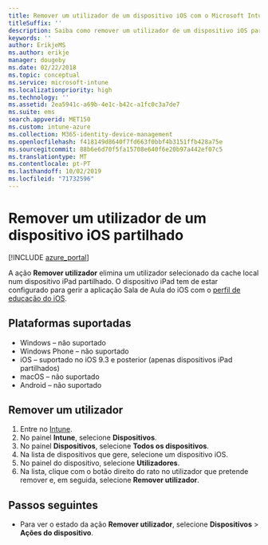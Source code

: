 ```yaml
---
title: Remover um utilizador de um dispositivo iOS com o Microsoft Intune
titleSuffix: ''
description: Saiba como remover um utilizador de um dispositivo iOS partilhado com o Intune.
keywords: ''
author: ErikjeMS
ms.author: erikje
manager: dougeby
ms.date: 02/22/2018
ms.topic: conceptual
ms.service: microsoft-intune
ms.localizationpriority: high
ms.technology: ''
ms.assetid: 2ea5941c-a69b-4e1c-b42c-a1fc0c3a7de7
ms.suite: ems
search.appverid: MET150
ms.custom: intune-azure
ms.collection: M365-identity-device-management
ms.openlocfilehash: f418149d8640f7fd663f0bbf4b3151ffb428a75e
ms.sourcegitcommit: 88b6e6d70f5fa15708e640f6e20b97a442ef07c5
ms.translationtype: MT
ms.contentlocale: pt-PT
ms.lasthandoff: 10/02/2019
ms.locfileid: "71732596"
---
```

# <a name="remove-a-user-from-a-shared-ios-device"></a>Remover um utilizador de um dispositivo iOS partilhado


[!INCLUDE [azure_portal](../includes/azure_portal.md)]

A ação **Remover utilizador** elimina um utilizador selecionado da cache local num dispositivo iPad partilhado. O dispositivo iPad tem de estar configurado para gerir a aplicação Sala de Aula do iOS com o [perfil de educação do iOS](../fundamentals/education-settings-configure-ios.md). 

## <a name="supported-platforms"></a>Plataformas suportadas

- Windows – não suportado
- Windows Phone – não suportado
- iOS – suportado no iOS 9.3 e posterior (apenas dispositivos iPad partilhados)
- macOS – não suportado
- Android – não suportado

## <a name="remove-a-user"></a>Remover um utilizador

1. Entre no [Intune](https://go.microsoft.com/fwlink/?linkid=2090973).
3. No painel **Intune**, selecione **Dispositivos**.
4. No painel **Dispositivos**, selecione **Todos os dispositivos**.
5. Na lista de dispositivos que gere, selecione um dispositivo iOS.
6. No painel do dispositivo, selecione **Utilizadores**.
7. Na lista, clique com o botão direito do rato no utilizador que pretende remover e, em seguida, selecione **Remover utilizador**.

## <a name="next-steps"></a>Passos seguintes

- Para ver o estado da ação **Remover utilizador**, selecione **Dispositivos** > **Ações do dispositivo**.
